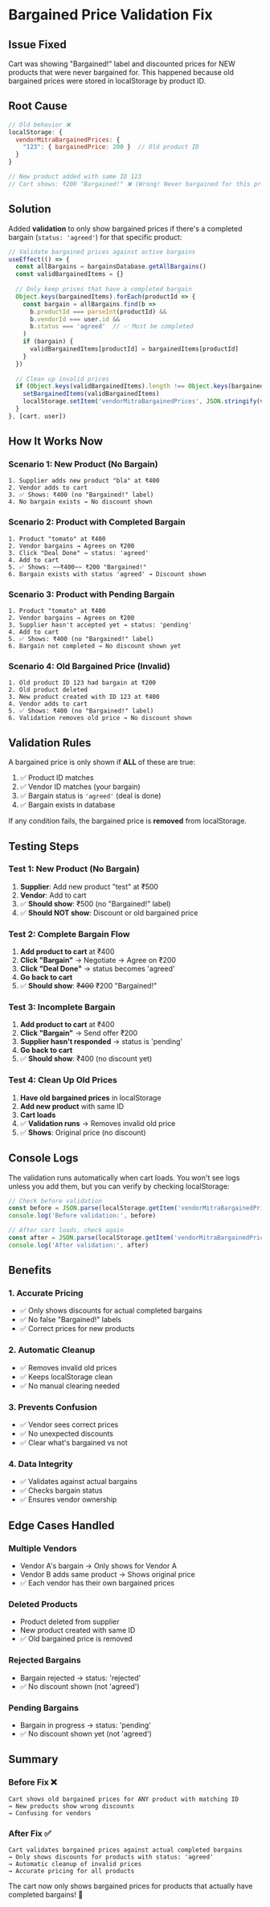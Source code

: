 # Bargained Price Validation Fix

## Issue Fixed
Cart was showing "Bargained!" label and discounted prices for NEW products that were never bargained for. This happened because old bargained prices were stored in localStorage by product ID.

## Root Cause
```javascript
// Old behavior ❌
localStorage: {
  vendorMitraBargainedPrices: {
    "123": { bargainedPrice: 200 }  // Old product ID
  }
}

// New product added with same ID 123
// Cart shows: ₹200 "Bargained!" ❌ (Wrong! Never bargained for this product)
```

## Solution
Added **validation** to only show bargained prices if there's a completed bargain (`status: 'agreed'`) for that specific product:

```javascript
// Validate bargained prices against active bargains
useEffect(() => {
  const allBargains = bargainsDatabase.getAllBargains()
  const validBargainedItems = {}
  
  // Only keep prices that have a completed bargain
  Object.keys(bargainedItems).forEach(productId => {
    const bargain = allBargains.find(b => 
      b.productId === parseInt(productId) && 
      b.vendorId === user.id && 
      b.status === 'agreed'  // ✅ Must be completed
    )
    if (bargain) {
      validBargainedItems[productId] = bargainedItems[productId]
    }
  })
  
  // Clean up invalid prices
  if (Object.keys(validBargainedItems).length !== Object.keys(bargainedItems).length) {
    setBargainedItems(validBargainedItems)
    localStorage.setItem('vendorMitraBargainedPrices', JSON.stringify(validBargainedItems))
  }
}, [cart, user])
```

## How It Works Now

### Scenario 1: New Product (No Bargain)
```
1. Supplier adds new product "bla" at ₹400
2. Vendor adds to cart
3. ✅ Shows: ₹400 (no "Bargained!" label)
4. No bargain exists → No discount shown
```

### Scenario 2: Product with Completed Bargain
```
1. Product "tomato" at ₹400
2. Vendor bargains → Agrees on ₹200
3. Click "Deal Done" → status: 'agreed'
4. Add to cart
5. ✅ Shows: ~~₹400~~ ₹200 "Bargained!"
6. Bargain exists with status 'agreed' → Discount shown
```

### Scenario 3: Product with Pending Bargain
```
1. Product "tomato" at ₹400
2. Vendor bargains → Agrees on ₹200
3. Supplier hasn't accepted yet → status: 'pending'
4. Add to cart
5. ✅ Shows: ₹400 (no "Bargained!" label)
6. Bargain not completed → No discount shown yet
```

### Scenario 4: Old Bargained Price (Invalid)
```
1. Old product ID 123 had bargain at ₹200
2. Old product deleted
3. New product created with ID 123 at ₹400
4. Vendor adds to cart
5. ✅ Shows: ₹400 (no "Bargained!" label)
6. Validation removes old price → No discount shown
```

## Validation Rules

A bargained price is only shown if **ALL** of these are true:
1. ✅ Product ID matches
2. ✅ Vendor ID matches (your bargain)
3. ✅ Bargain status is `'agreed'` (deal is done)
4. ✅ Bargain exists in database

If any condition fails, the bargained price is **removed** from localStorage.

## Testing Steps

### Test 1: New Product (No Bargain)
1. **Supplier**: Add new product "test" at ₹500
2. **Vendor**: Add to cart
3. ✅ **Should show**: ₹500 (no "Bargained!" label)
4. ✅ **Should NOT show**: Discount or old bargained price

### Test 2: Complete Bargain Flow
1. **Add product to cart** at ₹400
2. **Click "Bargain"** → Negotiate → Agree on ₹200
3. **Click "Deal Done"** → status becomes 'agreed'
4. **Go back to cart**
5. ✅ **Should show**: ~~₹400~~ ₹200 "Bargained!"

### Test 3: Incomplete Bargain
1. **Add product to cart** at ₹400
2. **Click "Bargain"** → Send offer ₹200
3. **Supplier hasn't responded** → status is 'pending'
4. **Go back to cart**
5. ✅ **Should show**: ₹400 (no discount yet)

### Test 4: Clean Up Old Prices
1. **Have old bargained prices** in localStorage
2. **Add new product** with same ID
3. **Cart loads**
4. ✅ **Validation runs** → Removes invalid old price
5. ✅ **Shows**: Original price (no discount)

## Console Logs

The validation runs automatically when cart loads. You won't see logs unless you add them, but you can verify by checking localStorage:

```javascript
// Check before validation
const before = JSON.parse(localStorage.getItem('vendorMitraBargainedPrices') || '{}')
console.log('Before validation:', before)

// After cart loads, check again
const after = JSON.parse(localStorage.getItem('vendorMitraBargainedPrices') || '{}')
console.log('After validation:', after)
```

## Benefits

### 1. **Accurate Pricing**
- ✅ Only shows discounts for actual completed bargains
- ✅ No false "Bargained!" labels
- ✅ Correct prices for new products

### 2. **Automatic Cleanup**
- ✅ Removes invalid old prices
- ✅ Keeps localStorage clean
- ✅ No manual clearing needed

### 3. **Prevents Confusion**
- ✅ Vendor sees correct prices
- ✅ No unexpected discounts
- ✅ Clear what's bargained vs not

### 4. **Data Integrity**
- ✅ Validates against actual bargains
- ✅ Checks bargain status
- ✅ Ensures vendor ownership

## Edge Cases Handled

### Multiple Vendors
- Vendor A's bargain → Only shows for Vendor A
- Vendor B adds same product → Shows original price
- ✅ Each vendor has their own bargained prices

### Deleted Products
- Product deleted from supplier
- New product created with same ID
- ✅ Old bargained price is removed

### Rejected Bargains
- Bargain rejected → status: 'rejected'
- ✅ No discount shown (not 'agreed')

### Pending Bargains
- Bargain in progress → status: 'pending'
- ✅ No discount shown yet (not 'agreed')

## Summary

### Before Fix ❌
```
Cart shows old bargained prices for ANY product with matching ID
→ New products show wrong discounts
→ Confusing for vendors
```

### After Fix ✅
```
Cart validates bargained prices against actual completed bargains
→ Only shows discounts for products with status: 'agreed'
→ Automatic cleanup of invalid prices
→ Accurate pricing for all products
```

The cart now only shows bargained prices for products that actually have completed bargains! 🎉
